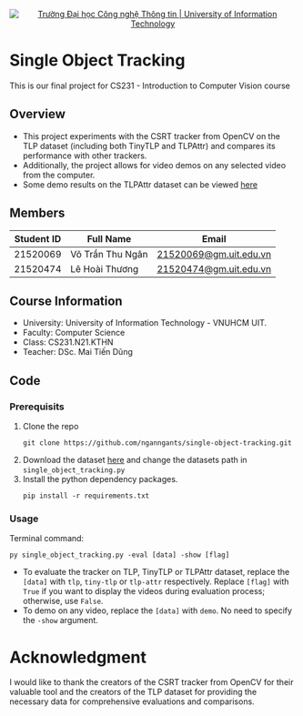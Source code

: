 <p align="center">
  <a href="https://www.uit.edu.vn/" title="Trường Đại học Công nghệ Thông tin" style="border: none;">
    <img src="https://i.imgur.com/WmMnSRt.png" alt="Trường Đại học Công nghệ Thông tin | University of Information Technology">
  </a>
</p>

# Single Object Tracking

This is our final project for CS231 - Introduction to Computer Vision course

## Overview

* This project experiments with the CSRT tracker from OpenCV on the TLP dataset (including both TinyTLP and TLPAttr) and compares its performance with other trackers.
* Additionally, the project allows for video demos on any selected video from the computer.
* Some demo results on the TLPAttr dataset can be viewed [here](https://youtu.be/YJgxtjXVfV4)

## Members

|**Student ID**|  **Full Name**  |       **Email**      |
|--------|-----------------|----------------------|
|21520069|Võ Trần Thu Ngân|21520069@gm.uit.edu.vn|
|21520474|  Lê Hoài Thương |21520474@gm.uit.edu.vn|

## Course Information

* University: University of Information Technology - VNUHCM UIT.
* Faculty: Computer Science
* Class: CS231.N21.KTHN
* Teacher: DSc. Mai Tiến Dũng

## Code

### Prerequisits

1. Clone the repo
    ```
   git clone https://github.com/nganngants/single-object-tracking.git
    ```
2. Download the dataset [here](https://amoudgl.github.io/tlp/) and change the datasets path in `single_object_tracking.py`
3. Install the python dependency packages.
    ```
    pip install -r requirements.txt
    ```

### Usage
Terminal command:
  ```
  py single_object_tracking.py -eval [data] -show [flag]
  ```
  
  * To evaluate the tracker on TLP, TinyTLP or TLPAttr dataset, replace the `[data]` with `tlp`, `tiny-tlp` or `tlp-attr` respectively. Replace `[flag]` with `True` if you want to display the videos during evaluation process; otherwise, use `False`.
  * To demo on any video, replace the `[data]` with `demo`. No need to specify the `-show` argument.

# Acknowledgment

I would like to thank the creators of the CSRT tracker from OpenCV for their valuable tool and the creators of the TLP dataset for providing the necessary data for comprehensive evaluations and comparisons.
